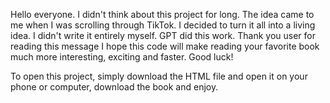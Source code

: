 Hello everyone. I didn't think about this project for long. The idea came to me when I was scrolling through TikTok. I decided to turn it all into a living idea.
I didn't write it entirely myself. GPT did this work.
Thank you user for reading this message I hope this code will make reading your favorite book much more interesting, exciting and faster.
Good luck!

To open this project, simply download the HTML file and open it on your phone or computer, download the book and enjoy.
